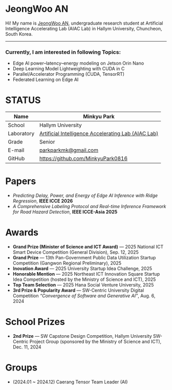 # JeongWoo AN

Hi! My name is [JeongWoo AN](https://github.com/MinkyuPark0816?tab=repositories), undergraduate research student at Artificial Intelligence Accelerating Lab (AIAC Lab) in Hallym University, Chuncheon, South Korea. 
<!--![alt text](https://github.com/yourgithubid/yourgithubid/blob/main/profile.png?raw=true)
-->
---
### Currently, I am interested in following Topics:
- Edge AI power–latency–energy modeling on Jetson Orin Nano
- Deep Learning Model Lightweighting with CUDA in C
- Parallel/Accelerator Programming (CUDA, TensorRT)
- Federated Learning on Edge AI

# STATUS
|Name|Minkyu Park|
|----|----|
|School|Hallym University|
|Laboratory| [Artificial Intelligence Accelerating Lab (AIAC Lab)](https://sites.google.com/site/embeddedsochallymuniv/project)|
|Grade|Senior|
|E-mail|parkparkmk@gmail.com|
|GitHub|https://github.com/MinkyuPark0816|

# Papers
- *Predicting Delay, Power, and Energy of Edge AI Inference with Ridge Regression*, **IEEE ICCE 2026**
- *A Comprehensive Labeling Protocol and Real-time Inference Framework for Road Hazard Detection*, **IEEE ICCE-Asia 2025**

# Awards
- **Grand Prize (Minister of Science and ICT Award)** — 2025 National ICT Smart Device Competition (General Division), Sep. 12, 2025  
- **Grand Prize** — 13th Pan-Government Public Data Utilization Startup Competition (Gangwon Regional Preliminary), 2025
- **Inovation Award** — 2025 University Startup Idea Challenge, 2025
- **Honorable Mention** — 2025 Northeast ICT Innovation Square Startup Idea Competition (hosted by the Ministry of Science and ICT), 2025  
- **Top Team Selection** — 2025 Hana Social Venture University, 2025  
- **3rd Prize & Popularity Award** — SW-Centric University Digital Competition *“Convergence of Software and Generative AI”*, Aug. 6, 2024  

# School Prizes
- **2nd Prize** — SW Capstone Design Competition, Hallym University SW-Centric Project Group (sponsored by the Ministry of Science and ICT), Dec. 11, 2024  




# Groups
- (2024.01 ~ 2024.12) Caerang Tensor Team Leader (AI)
